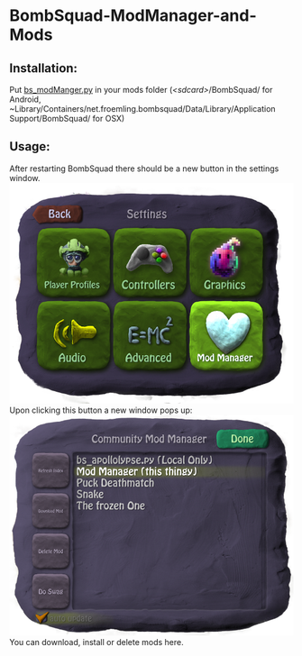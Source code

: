 BombSquad-ModManager-and-Mods
=============================
Installation:
-------------
Put <a href="https://raw.githubusercontent.com/Mrmaxmeier/BombSquad-ModManager-and-Mods/master/mods/bs_modManager.py">bs_modManger.py</a> in your mods folder (*<*sdcard*>*/BombSquad/ for Android, ~Library/Containers/net.froemling.bombsquad/Data/Library/Application Support/BombSquad/ for OSX)

Usage:
-------------
After restarting BombSquad there should be a new button in the settings window.
<img src="screenshots/SettingsWindow.png">
Upon clicking this button a new window pops up:
<img src="screenshots/ModManagerWindow.png">
You can download, install or delete mods here.
